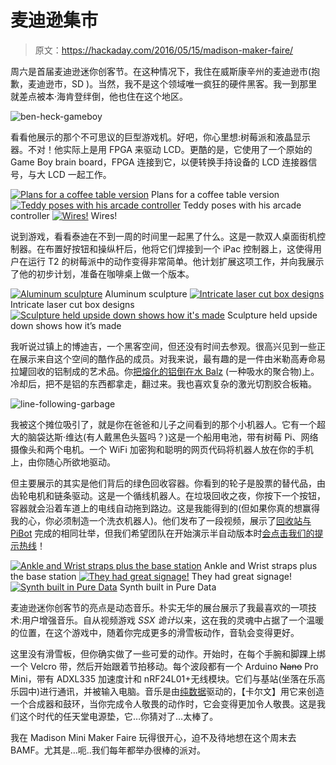 # 麦迪逊集市

> 原文：<https://hackaday.com/2016/05/15/madison-maker-faire/>

周六是首届麦迪逊迷你创客节。在这种情况下，我住在威斯康辛州的麦迪逊市(抱歉，麦迪逊市，SD )。当然，我不是这个领域唯一疯狂的硬件黑客。我一到那里就差点被本·海肯登绊倒，他也住在这个地区。

![ben-heck-gameboy](img/2c6a86e9eb91ab25e32763deb9856b31.png)

看看他展示的那个不可思议的巨型游戏机。好吧，你心里想:树莓派和液晶显示器。不对！他实际上是用 FPGA 来驱动 LCD。更酷的是，它使用了一个原始的 Game Boy brain board，FPGA 连接到它，以便转换手持设备的 LCD 连接器信号，与大 LCD 一起工作。

 [![Plans for a coffee table version](img/3250789d65d697a5df32e6b0352b044b.png "arcade-controller-coffee-table-plan")](https://hackaday.com/2016/05/15/madison-maker-faire/arcade-controller-coffee-table-plan/) Plans for a coffee table version [![Teddy poses with his arcade controller](img/812e8d579098c87aef6e841a8bee23a1.png "arcade-controller-creator-teddy")](https://hackaday.com/2016/05/15/madison-maker-faire/arcade-controller-creator-teddy/) Teddy poses with his arcade controller [![Wires!](img/dc74966ae2831743e8186876118b8825.png "arcade-controller-wiring")](https://hackaday.com/2016/05/15/madison-maker-faire/arcade-controller-wiring/) Wires!

说到游戏，看看泰迪在不到一周的时间里一起黑了什么。这是一款双人桌面街机控制器。在布置好按钮和操纵杆后，他将它们焊接到一个 iPac 控制器上，这使得用户在运行 T2 的树莓派中的动作变得非常简单。他计划扩展这项工作，并向我展示了他的初步计划，准备在咖啡桌上做一个版本。

 [![Aluminum sculpture](img/02a47a081f88a1c381d3b505381f3e08.png "hi-life-sculpture")](https://hackaday.com/2016/05/15/madison-maker-faire/hi-life-sculpture/) Aluminum sculpture [![Intricate laser cut box designs](img/21a11e2335bb7bc050d67ceacc637ec5.png "laser-cut-boxes")](https://hackaday.com/2016/05/15/madison-maker-faire/laser-cut-boxes/) Intricate laser cut box designs [![Sculpture held upside down shows how it's made](img/560df233ffd31cbc746ba3e1d57d168b.png "madison-maker-faire-featured")](https://hackaday.com/2016/05/15/madison-maker-faire/madison-maker-faire-featured/) Sculpture held upside down shows how it’s made

我听说过镇上的博迪吉，一个黑客空间，但还没有时间去参观。很高兴见到一些正在展示来自这个空间的酷作品的成员。对我来说，最有趣的是一件由米勒高寿命易拉罐回收的铝制成的艺术品。你[把熔化的铝倒在水 Balz](https://www.youtube.com/watch?v=KdpQo3tRPLY) (一种吸水的聚合物)上。冷却后，把不是铝的东西都拿走，翻过来。我也喜欢复杂的激光切割胶合板箱。

![line-following-garbage](img/0dc4804a34c2c57bb90f0269faef8f3e.png)

我被这个摊位吸引了，就是你在爸爸和儿子之间看到的那个小机器人。它有一个超大的脑袋达斯·维达(有人戴黑色头盔吗？)这是一个船用电池，带有树莓 Pi、网络摄像头和两个电机。一个 WiFi 加密狗和聪明的网页代码将机器人放在你的手机上，由你随心所欲地驱动。

但主要展示的其实是他们背后的绿色回收容器。你看到的轮子是股票的替代品，由齿轮电机和链条驱动。这是一个循线机器人。在垃圾回收之夜，你按下一个按钮，容器就会沿着车道上的电线自动拖到路边。这是我能得到的(但如果你真的想赢得我的心，你必须制造一个洗衣机器人)。他们发布了一段视频，展示了[回收站与 PiBot](https://www.youtube.com/watch?v=aBrO5Mwi8lg) 完成的相同壮举，但我们希望团队在开始演示半自动版本时[会点击我们的提示热线](http://hackaday.com/submit-a-tip/)！

 [![Ankle and Wrist straps plus the base station](img/0ae326b99637a424837f6ed6e983c928.png "music-in-motion-collage")](https://hackaday.com/2016/05/15/madison-maker-faire/music-in-motion-collage/) Ankle and Wrist straps plus the base station [![They had great signage!](img/63cd6652084b2e3b69b16fd99233acb3.png "music-in-motion-diagram")](https://hackaday.com/2016/05/15/madison-maker-faire/music-in-motion-diagram/) They had great signage! [![Synth built in Pure Data](img/e71ffb6866c4b8ca5fc814e890ef1706.png "music-in-motion-puredata")](https://hackaday.com/2016/05/15/madison-maker-faire/music-in-motion-puredata/) Synth built in Pure Data

麦迪逊迷你创客节的亮点是动态音乐。朴实无华的展台展示了我最喜欢的一项技术:用户增强音乐。自从视频游戏 *SSX 诡计*以来，这在我的灵魂中占据了一个温暖的位置，在这个游戏中，随着你完成更多的滑雪板动作，音轨会变得更好。

这里没有滑雪板，但你确实做了一些可爱的动作。开始时，在每个手腕和脚踝上绑一个 Velcro 带，然后开始跟着节拍移动。每个波段都有一个 Arduino ~~Nano~~ Pro Mini，带有 ADXL335 加速度计和 nRF24L01+无线模块。它们与基站(坐落在乐高乐园中)进行通讯，并被输入电脑。音乐是由[纯数据](https://puredata.info/)驱动的，【卡尔文】用它来创造一个合成器和鼓环，当你完成令人敬畏的动作时，它会变得更加令人敬畏。这是我们这个时代的任天堂电源垫，它…你猜对了…太棒了。

我在 Madison Mini Maker Faire 玩得很开心，迫不及待地想在这个周末去 BAMF。尤其是…呃..我们每年都举办很棒的派对。